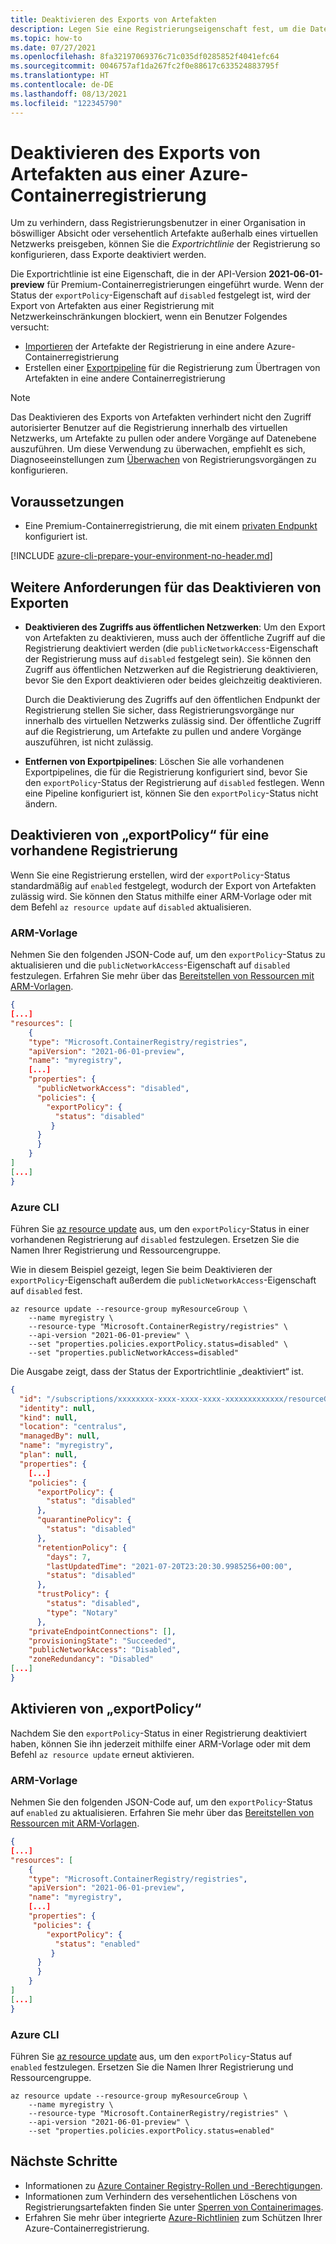 ```yaml
---
title: Deaktivieren des Exports von Artefakten
description: Legen Sie eine Registrierungseigenschaft fest, um die Datenexfiltration aus einer Premium Azure-Containerregistrierung zu verhindern.
ms.topic: how-to
ms.date: 07/27/2021
ms.openlocfilehash: 8fa32197069376c71c035df0285852f4041efc64
ms.sourcegitcommit: 0046757af1da267fc2f0e88617c633524883795f
ms.translationtype: HT
ms.contentlocale: de-DE
ms.lasthandoff: 08/13/2021
ms.locfileid: "122345790"
---
```

# <a name="disable-export-of-artifacts-from-an-azure-container-registry"></a>Deaktivieren des Exports von Artefakten aus einer Azure-Containerregistrierung 

Um zu verhindern, dass Registrierungsbenutzer in einer Organisation in böswilliger Absicht oder versehentlich Artefakte außerhalb eines virtuellen Netzwerks preisgeben, können Sie die *Exportrichtlinie* der Registrierung so konfigurieren, dass Exporte deaktiviert werden.

Die Exportrichtlinie ist eine Eigenschaft, die in der API-Version **2021-06-01-preview** für Premium-Containerregistrierungen eingeführt wurde. Wenn der Status der `exportPolicy`-Eigenschaft auf `disabled` festgelegt ist, wird der Export von Artefakten aus einer Registrierung mit Netzwerkeinschränkungen blockiert, wenn ein Benutzer Folgendes versucht:

* [Importieren](container-registry-import-images.md) der Artefakte der Registrierung in eine andere Azure-Containerregistrierung
* Erstellen einer [Exportpipeline](container-registry-transfer-images.md) für die Registrierung zum Übertragen von Artefakten in eine andere Containerregistrierung

> [!NOTE]
> Das Deaktivieren des Exports von Artefakten verhindert nicht den Zugriff autorisierter Benutzer auf die Registrierung innerhalb des virtuellen Netzwerks, um Artefakte zu pullen oder andere Vorgänge auf Datenebene auszuführen. Um diese Verwendung zu überwachen, empfiehlt es sich, Diagnoseeinstellungen zum [Überwachen](monitor-service.md) von Registrierungsvorgängen zu konfigurieren. 

## <a name="prerequisites"></a>Voraussetzungen

* Eine Premium-Containerregistrierung, die mit einem [privaten Endpunkt](container-registry-private-link.md) konfiguriert ist.

[!INCLUDE [azure-cli-prepare-your-environment-no-header.md](../../includes/azure-cli-prepare-your-environment-no-header.md)]

## <a name="other-requirements-to-disable-exports"></a>Weitere Anforderungen für das Deaktivieren von Exporten

* **Deaktivieren des Zugriffs aus öffentlichen Netzwerken**: Um den Export von Artefakten zu deaktivieren, muss auch der öffentliche Zugriff auf die Registrierung deaktiviert werden (die `publicNetworkAccess`-Eigenschaft der Registrierung muss auf `disabled` festgelegt sein). Sie können den Zugriff aus öffentlichen Netzwerken auf die Registrierung deaktivieren, bevor Sie den Export deaktivieren oder beides gleichzeitig deaktivieren.

    Durch die Deaktivierung des Zugriffs auf den öffentlichen Endpunkt der Registrierung stellen Sie sicher, dass Registrierungsvorgänge nur innerhalb des virtuellen Netzwerks zulässig sind. Der öffentliche Zugriff auf die Registrierung, um Artefakte zu pullen und andere Vorgänge auszuführen, ist nicht zulässig. 

*  **Entfernen von Exportpipelines**: Löschen Sie alle vorhandenen Exportpipelines, die für die Registrierung konfiguriert sind, bevor Sie den `exportPolicy`-Status der Registrierung auf `disabled` festlegen. Wenn eine Pipeline konfiguriert ist, können Sie den `exportPolicy`-Status nicht ändern.

## <a name="disable-exportpolicy-for-an-existing-registry"></a>Deaktivieren von „exportPolicy“ für eine vorhandene Registrierung

Wenn Sie eine Registrierung erstellen, wird der `exportPolicy`-Status standardmäßig auf `enabled` festgelegt, wodurch der Export von Artefakten zulässig wird. Sie können den Status mithilfe einer ARM-Vorlage oder mit dem Befehl `az resource update` auf `disabled` aktualisieren.

### <a name="arm-template"></a>ARM-Vorlage 

Nehmen Sie den folgenden JSON-Code auf, um den `exportPolicy`-Status zu aktualisieren und die `publicNetworkAccess`-Eigenschaft auf `disabled` festzulegen. Erfahren Sie mehr über das [Bereitstellen von Ressourcen mit ARM-Vorlagen](../azure-resource-manager/templates/deploy-cli.md).

```json
{
[...]
"resources": [
    {
    "type": "Microsoft.ContainerRegistry/registries",
    "apiVersion": "2021-06-01-preview",
    "name": "myregistry",
    [...]
    "properties": {
      "publicNetworkAccess": "disabled",
      "policies": {
        "exportPolicy": {
          "status": "disabled"
         }
      }
      }
    }
]
[...]
}
```

### <a name="azure-cli"></a>Azure CLI

Führen Sie [az resource update](/cli/azure/resource/#az_resource_update) aus, um den `exportPolicy`-Status in einer vorhandenen Registrierung auf `disabled` festzulegen. Ersetzen Sie die Namen Ihrer Registrierung und Ressourcengruppe.

Wie in diesem Beispiel gezeigt, legen Sie beim Deaktivieren der `exportPolicy`-Eigenschaft außerdem die `publicNetworkAccess`-Eigenschaft auf `disabled` fest.

```azurecli
az resource update --resource-group myResourceGroup \
    --name myregistry \
    --resource-type "Microsoft.ContainerRegistry/registries" \
    --api-version "2021-06-01-preview" \
    --set "properties.policies.exportPolicy.status=disabled" \
    --set "properties.publicNetworkAccess=disabled"  
```

Die Ausgabe zeigt, dass der Status der Exportrichtlinie „deaktiviert“ ist.

```json
{
  "id": "/subscriptions/xxxxxxxx-xxxx-xxxx-xxxx-xxxxxxxxxxxxx/resourceGroups/myResourceGroup/providers/Microsoft.ContainerRegistry/registries/myregistry",
  "identity": null,
  "kind": null,
  "location": "centralus",
  "managedBy": null,
  "name": "myregistry",
  "plan": null,
  "properties": {
    [...]
    "policies": {
      "exportPolicy": {
        "status": "disabled"
      },
      "quarantinePolicy": {
        "status": "disabled"
      },
      "retentionPolicy": {
        "days": 7,
        "lastUpdatedTime": "2021-07-20T23:20:30.9985256+00:00",
        "status": "disabled"
      },
      "trustPolicy": {
        "status": "disabled",
        "type": "Notary"
      },
    "privateEndpointConnections": [],
    "provisioningState": "Succeeded",
    "publicNetworkAccess": "Disabled",
    "zoneRedundancy": "Disabled"
[...]
}
```

## <a name="enable-exportpolicy"></a>Aktivieren von „exportPolicy“ 

Nachdem Sie den `exportPolicy`-Status in einer Registrierung deaktiviert haben, können Sie ihn jederzeit mithilfe einer ARM-Vorlage oder mit dem Befehl `az resource update` erneut aktivieren.

### <a name="arm-template"></a>ARM-Vorlage 

Nehmen Sie den folgenden JSON-Code auf, um den `exportPolicy`-Status auf `enabled` zu aktualisieren. Erfahren Sie mehr über das [Bereitstellen von Ressourcen mit ARM-Vorlagen](../azure-resource-manager/templates/deploy-cli.md).

```json
{
[...]
"resources": [
    {
    "type": "Microsoft.ContainerRegistry/registries",
    "apiVersion": "2021-06-01-preview",
    "name": "myregistry",
    [...]
    "properties": {
     "policies": {
        "exportPolicy": {
          "status": "enabled"
         }
      }
      }
    }
]
[...]
}
```

### <a name="azure-cli"></a>Azure CLI

Führen Sie [az resource update](/cli/azure/resource/#az_resource_update) aus, um den `exportPolicy`-Status auf `enabled` festzulegen. Ersetzen Sie die Namen Ihrer Registrierung und Ressourcengruppe.

```azurecli
az resource update --resource-group myResourceGroup \
    --name myregistry \
    --resource-type "Microsoft.ContainerRegistry/registries" \
    --api-version "2021-06-01-preview" \
    --set "properties.policies.exportPolicy.status=enabled"
```
 
## <a name="next-steps"></a>Nächste Schritte

* Informationen zu [Azure Container Registry-Rollen und -Berechtigungen](container-registry-roles.md).
* Informationen zum Verhindern des versehentlichen Löschens von Registrierungsartefakten finden Sie unter [Sperren von Containerimages](container-registry-image-lock.md).
* Erfahren Sie mehr über integrierte [Azure-Richtlinien](container-registry-azure-policy.md) zum Schützen Ihrer Azure-Containerregistrierung.

